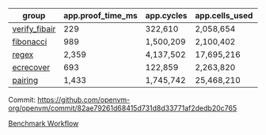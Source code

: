 | group | app.proof_time_ms | app.cycles | app.cells_used | leaf.proof_time_ms | leaf.cycles | leaf.cells_used |
| -- | -- | -- | -- | -- | -- | -- |
| [verify_fibair](https://github.com/openvm-org/openvm/blob/benchmark-results/benchmarks-pr/2174/verify_fibair-82ae79261d68415d731d8d33771af2dedb20c765.md) | 229 |  322,610 |  2,058,654 |- | - | - |
| [fibonacci](https://github.com/openvm-org/openvm/blob/benchmark-results/benchmarks-pr/2174/fibonacci-82ae79261d68415d731d8d33771af2dedb20c765.md) | 989 |  1,500,209 |  2,100,402 |- | - | - |
| [regex](https://github.com/openvm-org/openvm/blob/benchmark-results/benchmarks-pr/2174/regex-82ae79261d68415d731d8d33771af2dedb20c765.md) | 2,359 |  4,137,502 |  17,695,216 |- | - | - |
| [ecrecover](https://github.com/openvm-org/openvm/blob/benchmark-results/benchmarks-pr/2174/ecrecover-82ae79261d68415d731d8d33771af2dedb20c765.md) | 693 |  122,859 |  2,263,820 |- | - | - |
| [pairing](https://github.com/openvm-org/openvm/blob/benchmark-results/benchmarks-pr/2174/pairing-82ae79261d68415d731d8d33771af2dedb20c765.md) | 1,433 |  1,745,742 |  25,468,210 |- | - | - |


Commit: https://github.com/openvm-org/openvm/commit/82ae79261d68415d731d8d33771af2dedb20c765

[Benchmark Workflow](https://github.com/openvm-org/openvm/actions/runs/18921666664)
